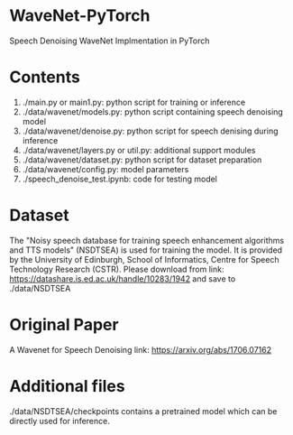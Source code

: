 # WaveNet-PyTorch
 Speech Denoising WaveNet Implmentation in PyTorch
# Contents
1. ./main.py or main1.py: python script for training or inference
2. ./data/wavenet/models.py: python script containing speech denoising model
3. ./data/wavenet/denoise.py: python script for speech denising during inference
4. ./data/wavenet/layers.py or util.py: additional support modules
5. ./data/wavenet/dataset.py: python script for dataset preparation
6. ./data/wavenet/config.py: model parameters
7. ./speech_denoise_test.ipynb: code for testing model
# Dataset
The "Noisy speech database for training speech enhancement algorithms and TTS models" (NSDTSEA) is used for training the model. It is provided by the University of Edinburgh, School of Informatics, Centre for Speech Technology Research (CSTR).
Please download from link: https://datashare.is.ed.ac.uk/handle/10283/1942 and save to ./data/NSDTSEA
# Original Paper
A Wavenet for Speech Denoising
link: https://arxiv.org/abs/1706.07162
# Additional files
./data/NSDTSEA/checkpoints contains a pretrained model which can be directly used for inference. 
